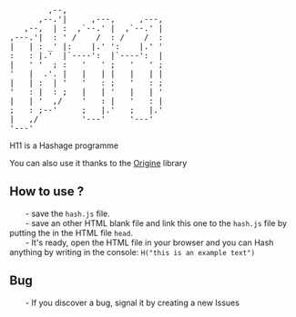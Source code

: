 <pre>
        ,--,
      ,--.'|     ,---,     ,---,
   ,--,  | :  ,`--.' |  ,`--.' |
,---.'|  : ' /    /  : /    /  :
|   | : _' |:    |.' ':    |.' '
:   : |.'  |`----':  |`----':  |
|   ' '  ; :   '   ' ;   '   ' ;
'   |  .'. |   |   | |   |   | |
|   | :  | '   '   : ;   '   : ;
'   : |  : ;   |   | '   |   | '
|   | '  ,/    '   : |   '   : |
;   : ;--'     ;   |.'   ;   |.'
|   ,/         '---'     '---'
'---'</pre>
<p>H11 is a Hashage programme</p>
<p>You can also use it thanks to the <a href="https://github.com/augustin7698/Origine">Origine</a> library</p>
<h2>How to use ?</h2>
<p>
&emsp;&emsp;- save the <code>hash.js</code> file.
<br />
&emsp;&emsp;- save an other HTML blank file and link this one to the <code>hash.js</code> file by putting the <code><script src="hash.js"></script></code> in the HTML file <code>head</code>.
<br />
&emsp;&emsp;- It's ready, open the HTML file in your browser and you can Hash anything by writing in the console: <code>H("this is an example text")</code>
<br /> 
</p>
<h2>Bug</h2>
<p>&emsp;&emsp;- If you discover a bug, signal it by creating a new Issues</p>

